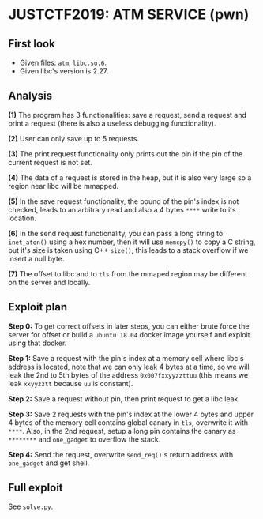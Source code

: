 
# JUSTCTF2019: ATM SERVICE (pwn)
## First look
- Given files: `atm`, `libc.so.6`.
- Given libc's version is 2.27.
## Analysis
**(1)** The program has 3 functionalities: save a request, send a request and print a request (there is also a useless debugging functionality).

**(2)** User can only save up to 5 requests.

**(3)** The print request functionality only prints out the pin if the pin of the current request is not set.

**(4)** The data of a request is stored in the heap, but it is also very large so a region near libc will be mmapped.

**(5)** In the save request functionality, the bound of the pin's index is not checked, leads to an arbitrary read and also a 4 bytes `****` write to its location.

**(6)** In the send request functionality, you can pass a long string to `inet_aton()` using a hex number, then it will use `memcpy()` to copy a C string, but it's size is taken using C++ `size()`, this leads to a stack overflow if we insert a null byte.

**(7)** The offset to libc and to `tls` from the mmaped region may be different on the server and locally.
## Exploit plan
**Step 0:** To get correct offsets in later steps, you can either brute force the server for offset or build a `ubuntu:18.04` docker image yourself and exploit using that docker.

**Step 1:** Save a request with the pin's index at a memory cell where libc's address is located, note that we can only leak 4 bytes at a time, so we will leak the 2nd to 5th bytes of the address `0x007fxxyyzzttuu` (this means we leak `xxyyzztt` because `uu` is constant).

**Step 2:** Save a request without pin, then print request to get a libc leak.

**Step 3:** Save 2 requests with the pin's index at the lower 4 bytes and upper 4 bytes of the memory cell contains global canary in `tls`, overwrite it with `****`. Also, in the 2nd request, setup a long pin contains the canary as `********` and `one_gadget` to overflow the stack.

**Step 4:** Send the request, overwrite `send_req()`'s return address with `one_gadget` and get shell.

## Full exploit
See `solve.py`.
